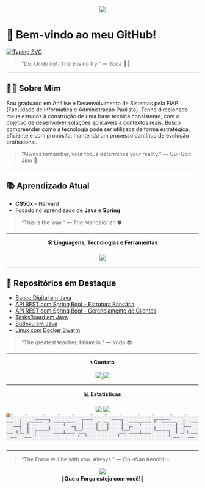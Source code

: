 <div align="center">
  <img height="215" src="https://media2.giphy.com/media/v1.Y2lkPTc5MGI3NjExNnNndGpreDFzYjgwbjM1OXYxam50OTdxNjAzMG1yc3lvOHk3MDNvaCZlcD12MV9pbnRlcm5hbF9naWZfYnlfaWQmY3Q9Zw/lIzAEoZEn571u/giphy.gif" />
</div>

# 🌌 Bem-vindo ao meu GitHub!
[![Typing SVG](https://readme-typing-svg.herokuapp.com?font=Orbitron&weight=700&size=19&duration=3000&pause=1000&color=FEDA4A&width=435&lines=Higor+Vilela+%7C+Jornada+Back-end)](https://git.io/typing-svg)

> “Do. Or do not. There is no try.” — Yoda 🧘‍♂️

---

## 👨‍💻 Sobre Mim 
Sou graduado em Análise e Desenvolvimento de Sistemas pela FIAP (Faculdade de Informática e Administração Paulista). Tenho direcionado meus estudos à construção de uma base técnica consistente, com o objetivo de desenvolver soluções aplicáveis a contextos reais.
Busco compreender como a tecnologia pode ser utilizada de forma estratégica, eficiente e com propósito, mantendo um processo contínuo de evolução profissional.
> “Always remember, your focus determines your reality.” — Qui-Gon Jinn 🔮

---

## 📚 Aprendizado Atual 

- **CS50x** – Harvard  
- Focado no aprendizado de **Java** e **Spring**
> “This is the way.” — The Mandalorian 🛡️

---

<div align="center">
  <strong>🛠️ Linguagens, Tecnologias e Ferramentas </strong><br><br>
  <img src="https://skillicons.dev/icons?i=java,py,cs,spring,figma,mongodb,mysql" height="50" />
</div>

---

## 📂 Repositórios em Destaque 

- [Banco Digital em Java](https://github.com/higorv10/dio-banco-digital)
- [API REST com Spring Boot - Estrutura Bancária](https://github.com/higorv10/bank-api)
- [API REST com Spring Boot - Gerenciamento de Clientes](https://github.com/higorv10/clients-api)
- [TasksBoard em Java](https://github.com/higorv10/tasksboard)
- [Sudoku em Java](https://github.com/higorv10/sudoku)
- [Linux com Docker Swarm](https://github.com/higorv10/dio-docker-swarm)

> “The greatest teacher, failure is.” — Yoda 📚
---

<div align="center">
  <strong> 📞 Contato </strong><br><br>
  <a href="https://www.linkedin.com/in/higor-vilela10/" target="_blank">
    <img src="https://img.shields.io/static/v1?message=LinkedIn&logo=linkedin&label=&color=0077B5&logoColor=white&labelColor=&style=for-the-badge" height="40" />
  </a>
  <a href="mailto:4hv@protonmail.com" target="_blank">
    <img src="https://img.shields.io/static/v1?message=Email&logo=gmail&label=&color=6D4AFF&logoColor=white&labelColor=&style=for-the-badge" height="40" />
  </a>
</div>

---

<div align="center">
  <strong> 📊 Estatísticas </strong><br><br>
  <img src="https://github-readme-stats.vercel.app/api?username=higorv10&show_icons=true&theme=tokyonight&hide_border=true&count_private=true" height="180" />
  <img src="https://github-readme-stats.vercel.app/api/top-langs?username=higorv10&layout=compact&theme=tokyonight&hide_border=true&langs_count=6" height="180" />
</div>

<div align="center">
<picture>
  <source media="(prefers-color-scheme: dark)" srcset="https://raw.githubusercontent.com/higorv10/higorv10/output/pacman-contribution-graph-dark.svg">
  <source media="(prefers-color-scheme: light)" srcset="https://raw.githubusercontent.com/higorv10/higorv10/output/pacman-contribution-graph.svg">
  <img alt="pacman contribution graph" src="https://raw.githubusercontent.com/higorv10/higorv10/output/pacman-contribution-graph.svg">
</picture>
</div>

---

  > “The Force will be with you. Always.” — Obi-Wan Kenobi ✨
<div align="center">
  <img height="215" src="https://media0.giphy.com/media/v1.Y2lkPTc5MGI3NjExaXBhd3NpNnB6OTJiajBhMG50bHk0amc3bWYwZGp1N2t6ajludWNzMCZlcD12MV9pbnRlcm5hbF9naWZfYnlfaWQmY3Q9Zw/C54V1zCQx2LaXY88Xg/giphy.gif" />
</div>

<div align="center">
   <strong>🌌Que a Força esteja com você!🌌</strong>
</div>

